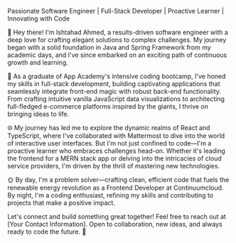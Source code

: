 Passionate Software Engineer | Full-Stack Developer | Proactive Learner | Innovating with Code

👋 Hey there! I'm Ishtahad Ahmed, a results-driven software engineer with a deep love for crafting elegant solutions to complex challenges. My journey began with a solid foundation in Java and Spring Framework from my academic days, and I've since embarked on an exciting path of continuous growth and learning.

🚀 As a graduate of App Academy's intensive coding bootcamp, I've honed my skills in full-stack development, building captivating applications that seamlessly integrate front-end magic with robust back-end functionality. From crafting intuitive vanilla JavaScript data visualizations to architecting full-fledged e-commerce platforms inspired by the giants, I thrive on bringing ideas to life.

🌐 My journey has led me to explore the dynamic realms of React and TypeScript, where I've collaborated with Mattermost to dive into the world of interactive user interfaces. But I'm not just confined to code—I'm a proactive learner who embraces challenges head-on. Whether it's leading the frontend for a MERN stack app or delving into the intricacies of cloud service providers, I'm driven by the thrill of mastering new technologies.

🌞 By day, I'm a problem solver—crafting clean, efficient code that fuels the renewable energy revolution as a Frontend Developer at Continuumcloud. By night, I'm a coding enthusiast, refining my skills and contributing to projects that make a positive impact.

Let's connect and build something great together! Feel free to reach out at [Your Contact Information]. Open to collaboration, new ideas, and always ready to code the future. 🌟

